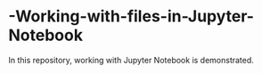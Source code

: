 # -Working-with-files-in-Jupyter-Notebook
In this repository, working with Jupyter Notebook is demonstrated. 
